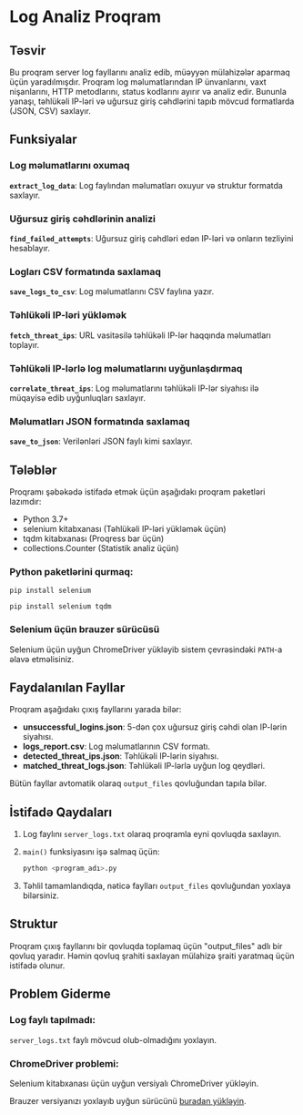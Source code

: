 # Log Analiz Proqram

## Təsvir

Bu proqram server log fayllarını analiz edib, müəyyən mülahizələr aparmaq üçün yaradılmışdır. Proqram log məlumatlarından IP ünvanlarını, vaxt nişanlarını, HTTP metodlarını, status kodlarını ayırır və analiz edir. Bununla yanaşı, təhlükəli IP-ləri və uğursuz giriş cəhdlərini tapıb mövcud formatlarda (JSON, CSV) saxlayır.

## Funksiyalar

### Log məlumatlarını oxumaq
**`extract_log_data`**: Log faylından məlumatları oxuyur və struktur formatda saxlayır.

### Uğursuz giriş cəhdlərinin analizi
**`find_failed_attempts`**: Uğursuz giriş cəhdləri edən IP-ləri və onların tezliyini hesablayır.

### Logları CSV formatında saxlamaq
**`save_logs_to_csv`**: Log məlumatlarını CSV faylına yazır.

### Təhlükəli IP-ləri yükləmək
**`fetch_threat_ips`**: URL vasitəsilə təhlükəli IP-lər haqqında məlumatları toplayır.

### Təhlükəli IP-lərlə log məlumatlarını uyğunlaşdırmaq
**`correlate_threat_ips`**: Log məlumatlarını təhlükəli IP-lər siyahısı ilə müqayisə edib uyğunluqları saxlayır.

### Məlumatları JSON formatında saxlamaq
**`save_to_json`**: Verilənləri JSON faylı kimi saxlayır.

## Tələblər

Proqramı şəbəkədə istifadə etmək üçün aşağıdakı proqram paketləri lazımdır:

- Python 3.7+
- selenium kitabxanası (Təhlükəli IP-ləri yükləmək üçün)
- tqdm kitabxanası (Proqress bar üçün)
- collections.Counter (Statistik analiz üçün)

### Python paketlərini qurmaq:
```
pip install selenium
```

```
pip install selenium tqdm
```
### Selenium üçün brauzer sürücüsü

Selenium üçün uyğun ChromeDriver yükləyib sistem çevrəsindəki `PATH`-a əlavə etməlisiniz.

## Faydalanılan Fayllar

Proqram aşağıdakı çıxış fayllarını yarada bilər:

- **unsuccessful_logins.json**: 5-dən çox uğursuz giriş cəhdi olan IP-lərin siyahısı.
- **logs_report.csv**: Log məlumatlarının CSV formatı.
- **detected_threat_ips.json**: Təhlükəli IP-lərin siyahısı.
- **matched_threat_logs.json**: Təhlükəli IP-lərlə uyğun log qeydləri.

Bütün fayllar avtomatik olaraq `output_files` qovluğundan tapıla bilər.

## İstifadə Qaydaları

1. Log faylını `server_logs.txt` olaraq proqramla eyni qovluqda saxlayın.
2. `main()` funksiyasını işə salmaq üçün:
   
    ```bash
    python <program_adı>.py
    ```
4. Təhlil tamamlandıqda, nəticə faylları `output_files` qovluğundan yoxlaya bilərsiniz.

## Struktur

Proqram çıxış fayllarını bir qovluqda toplamaq üçün "output_files" adlı bir qovluq yaradır. Həmin qovluq şrahiti saxlayan mülahizə şraiti yaratmaq üçün istifadə olunur.

## Problem Giderme

### Log faylı tapılmadı:
`server_logs.txt` faylı mövcud olub-olmadığını yoxlayın.

### ChromeDriver problemi:
Selenium kitabxanası üçün uyğun versiyalı ChromeDriver yükləyin.

Brauzer versiyanızı yoxlayıb uyğun sürücünü [buradan yükləyin](https://sites.google.com/a/chromium.org/chromedriver/).
